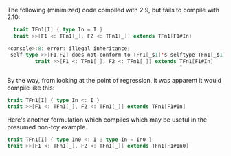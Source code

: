 The following (minimized) code compiled with 2.9, but fails to compile with 2.10:

```scala
  trait TFn1[I] { type In = I }
  trait >>[F1 <: TFn1[_], F2 <: TFn1[_]] extends TFn1[F1#In]
```

```scala
<console>:8: error: illegal inheritance;
 self-type >>[F1,F2] does not conform to TFn1[_$1]'s selftype TFn1[_$1]
         trait >>[F1 <: TFn1[_], F2 <: TFn1[_]] extends TFn1[F1#In]
                                                        ^
```
By the way, from looking at the point of regression, it was apparent it would compile like this:
```scala
trait TFn1[I] { type In <: I }
trait >>[F1 <: TFn1[_], F2 <: TFn1[_]] extends TFn1[F1#In]
```
Here's another formulation which compiles which may be useful in the presumed non-toy example.
```scala
trait TFn1[I] { type In0 <: I ; type In = In0 }
trait >>[F1 <: TFn1[_], F2 <: TFn1[_]] extends TFn1[F1#In0]
```

